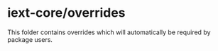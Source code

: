 # iext-core/overrides

This folder contains overrides which will automatically be required by package users.
